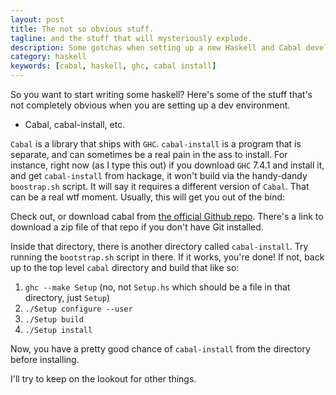 ```yaml
---
layout: post
title: The not so obvious stuff.
tagline: and the stuff that will mysteriously explode.
description: Some gotchas when setting up a new Haskell and Cabal development environment.
category: haskell
keywords: [cabal, haskell, ghc, cabal install]
---
```


So you want to start writing some haskell?  Here's some of the stuff that's not completely obvious when you are setting up a dev environment.

* Cabal, cabal-install, etc.

`Cabal` is a library that ships with `GHC`.  `cabal-install` is a program that is separate, and can sometimes be a real pain in the ass to install.  For instance, right now (as I type this out) if you download `GHC` 7.4.1 and install it, and get `cabal-install` from hackage, it won't build via the handy-dandy `boostrap.sh` script.  It will say it requires a different version of `Cabal`.  That can be a real wtf moment.  Usually, this will get you out of the bind:

Check out, or download cabal from [the official Github repo](http://github.com/haskell/cabal).  There's a link to download a zip file of that repo if you don't have Git installed.

Inside that directory, there is another directory called `cabal-install`.  Try running the `bootstrap.sh` script in there.  If it works, you're done!  If not, back up to the top level `cabal` directory and build that like so:

 1. `ghc --make Setup` (no, not `Setup.hs` which should be a file in that directory, just `Setup`)
 2. `./Setup configure --user`
 4. `./Setup build`
 5. `./Setup install`

Now, you have a pretty good chance of `cabal-install` from the directory before installing.

I'll try to keep on the lookout for other things.
